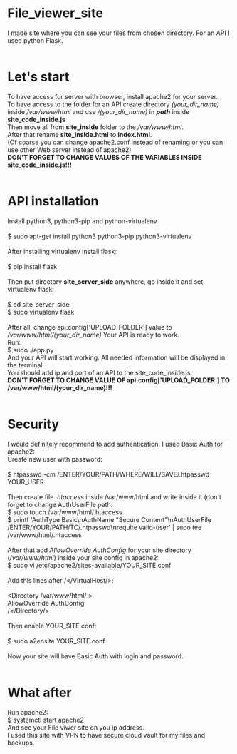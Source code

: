 # File_viewer_site
I made site where you can see your files from chosen directory. For an API I used python Flask.<br>
<br>

# Let's start
To have access for server with browser, install apache2 for your server.<br>
To have access to the folder for an API create directory *(your_dir_name)* inside */var/www/html* and use */(your_dir_name)* in ***path*** inside **site_code_inside.js**<br>
Then move all from **site_inside**  folder to the */var/www/html*.<br>
After that rename **site_inside.html** to **index.html**.<br>
(Of coarse you can change apache2.conf instead of renaming or you can use other Web server instead of apache2)<br>
****DON'T FORGET TO CHANGE VALUES OF THE VARIABLES INSIDE site_code_inside.js!!!****<br>
<br>

# API installation
Install python3, python3-pip and python-virtualenv<br>
<br>
$  sudo apt-get install python3 python3-pip python3-virtualenv<br>
<br>
After installing virtualenv install flask:<br>
<br>
$  pip install flask<br>
<br>
Then put directory **site_server_side** anywhere, go inside it and set virtualenv flask:<br>
<br>
$  cd site_server_side<br>
$  sudo virtualenv flask<br>
<br>
After all, change api.config\['UPLOAD_FOLDER'\] value to */var/www/html/(your_dir_name)* 
Your API is ready to work.<br>
Run:<br>
$  sudo ./app.py<br>
And your API will start working. All needed information will be displayed in the terminal.<br>
You should add ip and port of an API to the site_code_inside.js<br>
****DON'T FORGET TO CHANGE VALUE OF api.config\['UPLOAD_FOLDER'\] TO /var/www/html/(your_dir_name)!!!****<br>
<br>

# Security
I would definitely recommend to add authentication. I used Basic Auth for apache2:<br>
Create new user with password:<br>
<br>
$  htpasswd -cm /ENTER/YOUR/PATH/WHERE/WILL/SAVE/.htpasswd  YOUR_USER<br>
<br>
Then create file *.htaccess* inside /var/www/html and write inside it (don't forget to change AuthUserFile path:<br>
$  sudo touch /var/www/html/.htaccess<br>
$  printf 'AuthType Basic\nAuthName "Secure Content"\nAuthUserFile /ENTER/YOUR/PATH/TO/.htpasswd\nrequire valid-user' | sudo tee /var/www/html/.htaccess<br>
<br>
After that add *AllowOverride AuthConfig* for your site directory (*/var/www/html*) inside your site config in apache2:
<br>
$  sudo vi /etc/apache2/sites-available/YOUR_SITE.conf<br>
<br>
Add this lines after /</VirtualHost\/>:<br>
<br>
<Directory /var/www/html/ ><br>
        AllowOverride AuthConfig<br>
/</Directory/><br>
<br>
Then enable YOUR_SITE.conf:<br>
<br>
$  sudo a2ensite YOUR_SITE.conf<br>
<br>
Now your site will have Basic Auth with login and password.<br>
<br>

# What after
Run apache2:<br>
$  systemctl start apache2<br>
And see your File viwer site on you ip address.<br>
I used this site with VPN to have secure cloud vault for my files and backups.<br>



